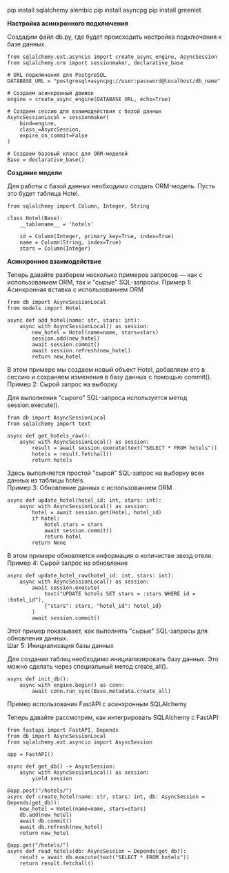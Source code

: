 
pip install sqlalchemy alembic
pip install asyncpg
pip install greenlet

**Настройка асинхронного подключения**

Создадим файл db.py, где будет происходить настройка подключения к базе данных.

```aiignore
from sqlalchemy.ext.asyncio import create_async_engine, AsyncSession
from sqlalchemy.orm import sessionmaker, declarative_base

# URL подключения для PostgreSQL
DATABASE_URL = "postgresql+asyncpg://user:password@localhost/db_name"

# Создаем асинхронный движок
engine = create_async_engine(DATABASE_URL, echo=True)

# Создаем сессию для взаимодействия с базой данных
AsyncSessionLocal = sessionmaker(
    bind=engine, 
    class_=AsyncSession, 
    expire_on_commit=False
)

# Создаем базовый класс для ORM-моделей
Base = declarative_base()

```

**Создание модели**

Для работы с базой данных необходимо создать ORM-модель. Пусть это будет таблица Hotel.
```aiignore
from sqlalchemy import Column, Integer, String

class Hotel(Base):
    __tablename__ = 'hotels'

    id = Column(Integer, primary_key=True, index=True)
    name = Column(String, index=True)
    stars = Column(Integer)

```

**Асинхронное взаимодействие**

Теперь давайте разберем несколько примеров запросов — как с использованием ORM, так и "сырые" SQL-запросы.
Пример 1: Асинхронная вставка с использованием ORM  
```
from db import AsyncSessionLocal
from models import Hotel

async def add_hotel(name: str, stars: int):
    async with AsyncSessionLocal() as session:
        new_hotel = Hotel(name=name, stars=stars)
        session.add(new_hotel)
        await session.commit()
        await session.refresh(new_hotel)
        return new_hotel

```

В этом примере мы создаем новый объект Hotel, добавляем его в сессию и сохраняем изменения в базу данных с помощью commit().
Пример 2: Сырой запрос на выборку    

Для выполнения "сырого" SQL-запроса используется метод session.execute().   
```aiignore
from db import AsyncSessionLocal
from sqlalchemy import text

async def get_hotels_raw():
    async with AsyncSessionLocal() as session:
        result = await session.execute(text("SELECT * FROM hotels"))
        hotels = result.fetchall()
        return hotels

```
Здесь выполняется простой "сырой" SQL-запрос на выборку всех данных из таблицы hotels.  
Пример 3: Обновление данных с использованием ORM   
```aiignore
async def update_hotel(hotel_id: int, stars: int):
    async with AsyncSessionLocal() as session:
        hotel = await session.get(Hotel, hotel_id)
        if hotel:
            hotel.stars = stars
            await session.commit()
            return hotel
        return None

```
В этом примере обновляется информация о количестве звезд отеля.  
Пример 4: Сырой запрос на обновление  
```aiignore
async def update_hotel_raw(hotel_id: int, stars: int):
    async with AsyncSessionLocal() as session:
        await session.execute(
            text("UPDATE hotels SET stars = :stars WHERE id = :hotel_id"),
            {"stars": stars, "hotel_id": hotel_id}
        )
        await session.commit()

```
Этот пример показывает, как выполнять "сырые" SQL-запросы для обновления данных.  
Шаг 5: Инициализация базы данных  

Для создания таблиц необходимо инициализировать базу данных. 
Это можно сделать через специальный метод create_all().  
```aiignore
async def init_db():
    async with engine.begin() as conn:
        await conn.run_sync(Base.metadata.create_all)

```

Пример использования FastAPI с асинхронным SQLAlchemy  

Теперь давайте рассмотрим, как интегрировать SQLAlchemy с FastAPI:  
```aiignore
from fastapi import FastAPI, Depends
from db import AsyncSessionLocal
from sqlalchemy.ext.asyncio import AsyncSession

app = FastAPI()

async def get_db() -> AsyncSession:
    async with AsyncSessionLocal() as session:
        yield session

@app.post("/hotels/")
async def create_hotel(name: str, stars: int, db: AsyncSession = Depends(get_db)):
    new_hotel = Hotel(name=name, stars=stars)
    db.add(new_hotel)
    await db.commit()
    await db.refresh(new_hotel)
    return new_hotel

@app.get("/hotels/")
async def read_hotels(db: AsyncSession = Depends(get_db)):
    result = await db.execute(text("SELECT * FROM hotels"))
    return result.fetchall()

```  

